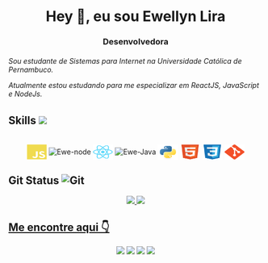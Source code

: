 <h1 align="center">Hey 👋, eu sou Ewellyn Lira</h1>
<h3 align="center">Desenvolvedora</h3>

<h6 align="left">
  <p>Sou estudante de Sistemas para Internet na Universidade Católica de Pernambuco.</p>
  
  <p>Atualmente estou estudando para me especializar em ReactJS, JavaScript e NodeJs.</p>

</h6>



## Skills <img src = "https://media2.giphy.com/media/QssGEmpkyEOhBCb7e1/giphy.gif?cid=ecf05e47a0n3gi1bfqntqmob8g9aid1oyj2wr3ds3mg700bl&rid=giphy.gif" width = 22>

<div style="display: inline_block", align="center"><br>
  <img align="center" alt="Ewe-Js" height="30" width="40" src="https://raw.githubusercontent.com/devicons/devicon/master/icons/javascript/javascript-plain.svg">
  <img align="center" alt="Ewe-node" height="30" width="40" src="https://cdn.jsdelivr.net/gh/devicons/devicon/icons/nodejs/nodejs-original.svg">
  <img align="center" alt="Ewe-React" height="30" width="40" src="https://raw.githubusercontent.com/devicons/devicon/master/icons/react/react-original.svg">
  <img align="center" alt="Ewe-Java" height="30" width="40" src="https://cdn.jsdelivr.net/gh/devicons/devicon/icons/java/java-original.svg">
  <img align="center" alt="Ewe-Python" height="30" width="40" src="https://raw.githubusercontent.com/devicons/devicon/master/icons/python/python-original.svg">
  <img align="center" alt="Ewe-HTML" height="30" width="40" src="https://raw.githubusercontent.com/devicons/devicon/master/icons/html5/html5-original.svg">
  <img align="center" alt="Ewe-CSS" height="30" width="40" src="https://raw.githubusercontent.com/devicons/devicon/master/icons/css3/css3-original.svg">
  <img align="center" alt="Git" height="30" width="40" src="https://raw.githubusercontent.com/devicons/devicon/master/icons/git/git-original.svg">
  
  
</div>

  </div>

## Git Status <img src="https://media.giphy.com/media/W5eoZHPpUx9sapR0eu/giphy.gif" width=30 alt="Git"/>
<div align="center">
  <a href="https://github.com/EweLira">
  <img height="180em" src="https://github-readme-stats.vercel.app/api?username=EweLira&show_icons=true&theme=tokyonight&include_all_commits=true&count_private=true"/>
  <img height="180em" src="https://github-readme-stats.vercel.app/api/top-langs/?username=EweLira&layout=compact&langs_count=7&theme=tokyonight"/>
</div>



##
  ## Me encontre aqui 👇
  <div style="display: inline_block", align="center">
  <a href = "mailto:ewellynflira@gmail.com"><img src="https://img.shields.io/badge/-Gmail-%23333?style=for-the-badge&logo=gmail&logoColor=white" target="_blank"></a>
  <a href="https://www.linkedin.com/in/ewellyn-lira/" target="_blank"><img src="https://img.shields.io/badge/-LinkedIn-%230077B5?style=for-the-badge&logo=linkedin&logoColor=white" target="_blank"></a>
  <a href="https://api.whatsapp.com/send?phone=5581995925667">
    <a href="https://portfolio2023-ewelira.vercel.app" target="_blank"><img src="https://img.shields.io/badge/-Portf%C3%B3lio-brown?style=for-the-badge&logo=true" target="_blank"></a>
    <img src="https://img.shields.io/badge/WhatsApp-25D366?style=for-the-badge&logo=whatsapp&logoColor=white" />  

</div>
